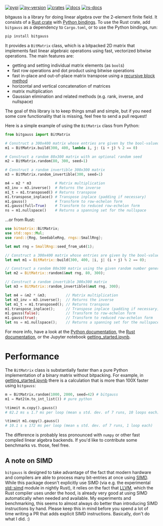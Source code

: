 [![pypi][]](https://pypi.org/project/bitgauss/)
[![py-version][]](https://pypi.org/project/bitgauss/)
[![crates][]](https://crates.io/crates/bitgauss)
[![docs][]](https://bitgauss.readthedocs.io/en/latest/)
[![rs-docs][]](https://docs.rs/bitgauss)

  [pypi]: https://img.shields.io/pypi/v/bitgauss
  [py-version]: https://img.shields.io/pypi/pyversions/bitgauss
  [crates]: https://img.shields.io/crates/v/bitgauss
  [docs]: https://app.readthedocs.org/projects/bitgauss/badge/?version=latest
  [rs-docs]: https://img.shields.io/docsrs/bitgauss?label=rust%20docs


bitgauss is a library for doing linear algebra over the 2-element finite field. It consists of a [Rust crate](https://docs.rs/bitgauss) with [Python bindings](https://bitgauss.readthedocs.io/en/latest/). To use the Rust crate, add `bitgauss` as a dependency to `Cargo.toml`, or to use the Python bindings, run:

```bash
pip install bitgauss
```

It provides a `BitMatrix` class, which is a bitpacked 2D matrix that implements fast linear algebraic operations using fast, vectorized bitwise operations. The main features are:
- getting and setting individual matrix elements (as `bool`s)
- fast row operations and dot product using bitwise operations
- fast in-place and out-of-place matrix transpose using a [recursive block method](https://github.com/dsnet/matrix-transpose)
- horizontal and vertical concatenation of matrices
- matrix multiplication
- Gaussian elimination and related methods (e.g. rank, inverse, and nullspace)

The goal of this library is to keep things small and simple, but if you need some core functionality that is missing, feel free to send a pull request!

Here is a simple example of using the `BitMatrix` class from Python:

```python
from bitgauss import BitMatrix

# Construct a 300x400 matrix whose entries are given by the bool-valued function
m1 = BitMatrix.build(300, 400, lambda i, j: (i + j) % 2 == 0)

# Construct a random 80x300 matrix with an optional random seed
m2 = BitMatrix.random(80, 300, seed=1)

# Construct a random invertible 300x300 matrix
m3 = BitMatrix.random_invertible(300, seed=1)

m4 = m2 * m3           # Matrix multiplication
m3_inv = m3.inverse()  # Returns the inverse
m1_t = m1.transposed() # Returns transpose
m1.transpose_inplace() # Transpose inplace (padding if necessary)
m1.gauss()             # Transform to row-echelon form
m1.gauss(full=True)    # Transform to reduced row-echelon form
ns = m1.nullspace()    # Returns a spanning set for the nullspace
```

...or from Rust:

```rust
use bitmatrix::BitMatrix;
use std::ops::Mul;
use rand::{Rng, SeedableRng, rngs::SmallRng};

let mut rng = SmallRng::seed_from_u64(1);

// Construct a 300x400 matrix whose entries are given by the bool-valued function
let mut m1 = BitMatrix::build(300, 400, |i, j| (i + j) % 2 == 0);

// Construct a random 80x300 matrix using the given random number generator
let m2 = BitMatrix::random(&mut rng, 80, 300);

// Construct a random invertible 300x300 matrix
let m3 = BitMatrix::random_invertible(&mut rng, 300);

let m4 = &m2 * &m3;         // Matrix multiplication
let m3_inv = m3.inverse();  // Returns the inverse
let m1_t = m1.transposed(); // Returns transpose
m1.transpose_inplace();     // Transpose inplace (padding if necessary)
m1.gauss(false);            // Transform to row-echelon form
m1.gauss(true);             // Transform to reduced row-echelon form
let ns = m1.nullspace();    // Returns a spanning set for the nullspace
```

For more info, have a look at the [Python documentation](https://bitgauss.readthedocs.io/en/latest/), the [Rust documentation](https://docs.rs/bitgauss), or the Jupyter notebook [getting_started.ipynb](https://github.com/akissinger/bitgauss/blob/main/demo/getting_started.ipynb).

# Performance

The `BitMatrix` class is substantially faster than a pure Python implementation of a binary matrix without bitpacking. For example, in [getting_started.ipynb](https://github.com/akissinger/bitgauss/blob/main/demo/getting_started.ipynb) there is a calculation that is more than 100X faster using `bitgauss`:

```python
m = BitMatrix.random(1000, 2000, seed=42) # bitgauss
m1 = Mat2(m.to_int_list()) # pure python

%timeit m.copy().gauss()
# 82.2 ms ± 1.7 ms per loop (mean ± std. dev. of 7 runs, 10 loops each)

%timeit m1.copy().gauss()
# 10.1 s ± 172 ms per loop (mean ± std. dev. of 7 runs, 1 loop each)
```

The difference is probably less pronounced with `numpy` or other fast compiled linear algebra backends. If you'd like to contribute some benchmarks vs. those, feel free.

## A note on SIMD

`bitgauss` is designed to take advantage of the fact that modern hardware and compilers are able to process many bit-entries at once using [SIMD](https://en.wikipedia.org/wiki/Single_instruction,_multiple_data). While this package doesn't explicitly use SIMD (via e.g. the experimental [std::simd](https://doc.rust-lang.org/std/simd/index.html) module in nightly Rust), it relies on the fact that [LLVM](https://llvm.org/), which the Rust compiler uses under the hood, is already very good at using SIMD automatically when needed and available. My experiments and benchmarking, this seems to almost always do better than introducing SIMD instructions by hand. Please keep this in mind before you spend a lot of time writing a PR that adds explicit SIMD instructions. Basically, don't do what I did. :)